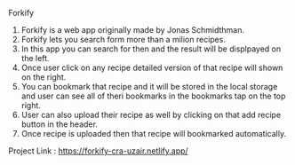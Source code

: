 Forkify 

1) Forkify is a web app originally made by Jonas Schmidthman.
2) Forkify lets you search form more than a milion recipes.
3) In this app you can search for then and the result will be displpayed on the left.
4) Once user click on any recipe detailed version of that recipe will shown on the right.
5) You can bookmark that recipe and it will be stored in the local storage and user can see all of theri bookmarks in the bookmarks tap on the top right.
6) User can also upload their recipe as well by clicking on that add recipe button in the header.
7) Once recipe is uploaded then that recipe will bookmarked automatically.

Project Link : https://forkify-cra-uzair.netlify.app/
